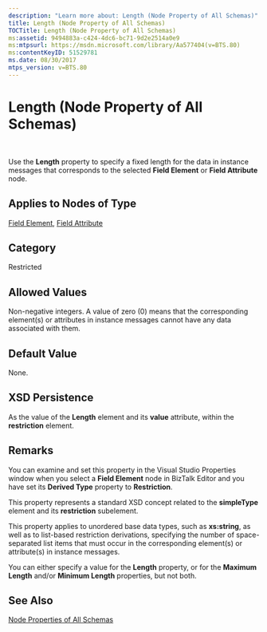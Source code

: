 ```yaml
---
description: "Learn more about: Length (Node Property of All Schemas)"
title: Length (Node Property of All Schemas)
TOCTitle: Length (Node Property of All Schemas)
ms:assetid: 9494883a-c424-4dc6-bc71-9d2e2514a0e9
ms:mtpsurl: https://msdn.microsoft.com/library/Aa577404(v=BTS.80)
ms:contentKeyID: 51529781
ms.date: 08/30/2017
mtps_version: v=BTS.80
---
```


# Length (Node Property of All Schemas)

 

Use the **Length** property to specify a fixed length for the data in instance messages that corresponds to the selected **Field Element** or **Field Attribute** node.

## Applies to Nodes of Type

[Field Element](field-element-node-properties.md), [Field Attribute](field-attribute-node-properties.md)

## Category

Restricted

## Allowed Values

Non-negative integers. A value of zero (0) means that the corresponding element(s) or attributes in instance messages cannot have any data associated with them.

## Default Value

None.

## XSD Persistence

As the value of the **Length** element and its **value** attribute, within the **restriction** element.

## Remarks

You can examine and set this property in the Visual Studio Properties window when you select a **Field Element** node in BizTalk Editor and you have set its **Derived Type** property to **Restriction**.

This property represents a standard XSD concept related to the **simpleType** element and its **restriction** subelement.

This property applies to unordered base data types, such as **xs:string**, as well as to list-based restriction derivations, specifying the number of space-separated list items that must occur in the corresponding element(s) or attribute(s) in instance messages.

You can either specify a value for the **Length** property, or for the **Maximum Length** and/or **Minimum Length** properties, but not both.

## See Also

[Node Properties of All Schemas](node-properties-of-all-schemas.md)

